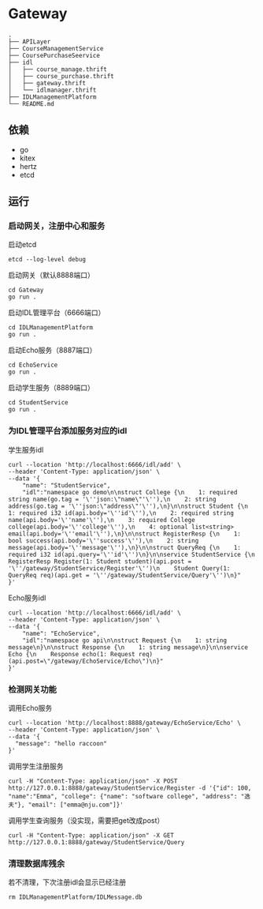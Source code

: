 # Gateway
```
.
├── APILayer
├── CourseManagementService
├── CoursePurchaseSeervice
├── idl
│   ├── course_manage.thrift
│   ├── course_purchase.thrift
│   ├── gateway.thrift
│   └── idlmanager.thrift
├── IDLManagementPlatform
└── README.md
```

## 依赖
- go
- kitex
- hertz
- etcd


## 运行

### 启动网关，注册中心和服务
启动etcd
```shell
etcd --log-level debug
```

启动网关（默认8888端口）
```shell
cd Gateway
go run .
```

启动IDL管理平台（6666端口）
```shell
cd IDLManagementPlatform
go run .
```

启动Echo服务（8887端口）
```shell
cd EchoService
go run .
```

启动学生服务（8889端口）
```shell
cd StudentService
go run .
```


### 为IDL管理平台添加服务对应的idl
学生服务idl
```shell
curl --location 'http://localhost:6666/idl/add' \
--header 'Content-Type: application/json' \
--data '{
    "name": "StudentService",
    "idl":"namespace go demo\n\nstruct College {\n    1: required string name(go.tag = '\''json:\"name\"'\''),\n    2: string address(go.tag = '\''json:\"address\"'\''),\n}\n\nstruct Student {\n    1: required i32 id(api.body='\''id'\''),\n    2: required string name(api.body='\''name'\''),\n    3: required College college(api.body='\''college'\''),\n    4: optional list<string> email(api.body='\''email'\''),\n}\n\nstruct RegisterResp {\n    1: bool success(api.body='\''success'\''),\n    2: string message(api.body='\''message'\''),\n}\n\nstruct QueryReq {\n    1: required i32 id(api.query='\''id'\'')\n}\n\nservice StudentService {\n    RegisterResp Register(1: Student student)(api.post = '\''/gateway/StudentService/Register'\'')\n    Student Query(1: QueryReq req)(api.get = '\''/gateway/StudentService/Query'\'')\n}"
}'

```
Echo服务idl
```shell
curl --location 'http://localhost:6666/idl/add' \
--header 'Content-Type: application/json' \
--data '{
    "name": "EchoService",
    "idl":"namespace go api\n\nstruct Request {\n    1: string message\n}\n\nstruct Response {\n    1: string message\n}\n\nservice Echo {\n    Response echo(1: Request req)(api.post=\"/gateway/EchoService/Echo\")\n}"
}'

```

### 检测网关功能
调用Echo服务
```shell
curl --location 'http://localhost:8888/gateway/EchoService/Echo' \
--header 'Content-Type: application/json' \
--data '{
  "message": "hello raccoon"
}'
```
调用学生注册服务
```shell
curl -H "Content-Type: application/json" -X POST http://127.0.0.1:8888/gateway/StudentService/Register -d '{"id": 100, "name":"Emma", "college": {"name": "software college", "address": "逸夫"}, "email": ["emma@nju.com"]}'
```
调用学生查询服务（没实现，需要把get改成post）
```shell
curl -H "Content-Type: application/json" -X GET http://127.0.0.1:8888/gateway/StudentService/Query
```

### 清理数据库残余
若不清理，下次注册idl会显示已经注册
```shell
rm IDLManagementPlatform/IDLMessage.db
```